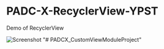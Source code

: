# PADC-X-RecyclerView-YPST
Demo of RecyclerView

![Screenshot](https://user-images.githubusercontent.com/22901781/73045940-6183bd80-3e9e-11ea-8a0a-5f733b9850e6.png)
"# PADCX_CustomViewModuleProject" 
